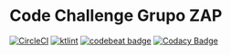 # Code Challenge Grupo ZAP

[![CircleCI](https://circleci.com/gh/RaphaelCarvalho132/eng-zap-challenge-kotlin.svg?style=svg&circle-token=c4d38a1c148b958bbeaf44929d1d94e1539ff361)](https://circleci.com/gh/RaphaelCarvalho132/eng-zap-challenge-kotlin)
[![ktlint](https://img.shields.io/badge/code%20style-%E2%9D%A4-FF4081.svg)](https://ktlint.github.io/)
[![codebeat badge](https://codebeat.co/badges/b863da26-a319-4311-89e6-cf42ab7387a6)](https://codebeat.co/a/raphael-carvalho/projects/github-com-raphaelcarvalho132-eng-zap-challenge-kotlin-master)
[![Codacy Badge](https://api.codacy.com/project/badge/Grade/2054fe4ed2cd4e41b8652c6a336eb774)](https://www.codacy.com?utm_source=github.com&amp;utm_medium=referral&amp;utm_content=RaphaelCarvalho132/eng-zap-challenge-kotlin&amp;utm_campaign=Badge_Grade)
